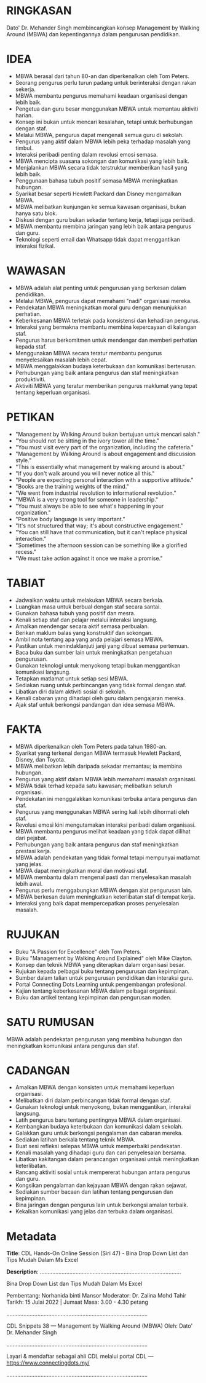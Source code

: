 # RINGKASAN
Dato' Dr. Mehander Singh membincangkan konsep Management by Walking Around (MBWA) dan kepentingannya dalam pengurusan pendidikan.

# IDEA
- MBWA berasal dari tahun 80-an dan diperkenalkan oleh Tom Peters.
- Seorang pengurus perlu turun padang untuk berinteraksi dengan rakan sekerja.
- MBWA membantu pengurus memahami keadaan organisasi dengan lebih baik.
- Pengetua dan guru besar menggunakan MBWA untuk memantau aktiviti harian.
- Konsep ini bukan untuk mencari kesalahan, tetapi untuk berhubungan dengan staf.
- Melalui MBWA, pengurus dapat mengenali semua guru di sekolah.
- Pengurus yang aktif dalam MBWA lebih peka terhadap masalah yang timbul.
- Interaksi peribadi penting dalam revolusi emosi semasa.
- MBWA mencipta suasana sokongan dan komunikasi yang lebih baik.
- Menjalankan MBWA secara tidak terstruktur memberikan hasil yang lebih baik.
- Penggunaan bahasa tubuh positif semasa MBWA meningkatkan hubungan.
- Syarikat besar seperti Hewlett Packard dan Disney mengamalkan MBWA.
- MBWA melibatkan kunjungan ke semua kawasan organisasi, bukan hanya satu blok.
- Diskusi dengan guru bukan sekadar tentang kerja, tetapi juga peribadi.
- MBWA membantu membina jaringan yang lebih baik antara pengurus dan guru.
- Teknologi seperti email dan Whatsapp tidak dapat menggantikan interaksi fizikal.

# WAWASAN
- MBWA adalah alat penting untuk pengurusan yang berkesan dalam pendidikan.
- Melalui MBWA, pengurus dapat memahami "nadi" organisasi mereka.
- Pendekatan MBWA meningkatkan moral guru dengan menunjukkan perhatian.
- Keberkesanan MBWA terletak pada konsistensi dan kehadiran pengurus.
- Interaksi yang bermakna membantu membina kepercayaan di kalangan staf.
- Pengurus harus berkomitmen untuk mendengar dan memberi perhatian kepada staf.
- Menggunakan MBWA secara teratur membantu pengurus menyelesaikan masalah lebih cepat.
- MBWA menggalakkan budaya keterbukaan dan komunikasi berterusan.
- Perhubungan yang baik antara pengurus dan staf meningkatkan produktiviti.
- Aktiviti MBWA yang teratur memberikan pengurus maklumat yang tepat tentang keperluan organisasi.

# PETIKAN
- "Management by Walking Around bukan bertujuan untuk mencari salah."
- "You should not be sitting in the ivory tower all the time."
- "You must visit every part of the organization, including the cafeteria."
- "Management by Walking Around is about engagement and discussion style."
- "This is essentially what management by walking around is about."
- "If you don't walk around you will never notice all this."
- "People are expecting personal interaction with a supportive attitude."
- "Books are the training weights of the mind."
- "We went from industrial revolution to informational revolution."
- "MBWA is a very strong tool for someone in leadership."
- "You must always be able to see what's happening in your organization."
- "Positive body language is very important."
- "It's not structured that way; it's about constructive engagement."
- "You can still have that communication, but it can't replace physical interaction."
- "Sometimes the afternoon session can be something like a glorified recess."
- "We must take action against it once we make a promise."

# TABIAT
- Jadwalkan waktu untuk melakukan MBWA secara berkala.
- Luangkan masa untuk berbual dengan staf secara santai.
- Gunakan bahasa tubuh yang positif dan mesra.
- Kenali setiap staf dan pelajar melalui interaksi langsung.
- Amalkan mendengar secara aktif semasa perbualan.
- Berikan maklum balas yang konstruktif dan sokongan.
- Ambil nota tentang apa yang anda pelajari semasa MBWA.
- Pastikan untuk menindaklanjuti janji yang dibuat semasa pertemuan.
- Baca buku dan sumber lain untuk meningkatkan pengetahuan pengurusan.
- Gunakan teknologi untuk menyokong tetapi bukan menggantikan komunikasi langsung.
- Tetapkan matlamat untuk setiap sesi MBWA.
- Sediakan ruang untuk perbincangan yang tidak formal dengan staf.
- Libatkan diri dalam aktiviti sosial di sekolah.
- Kenali cabaran yang dihadapi oleh guru dalam pengajaran mereka.
- Ajak staf untuk berkongsi pandangan dan idea semasa MBWA.

# FAKTA
- MBWA diperkenalkan oleh Tom Peters pada tahun 1980-an.
- Syarikat yang terkenal dengan MBWA termasuk Hewlett Packard, Disney, dan Toyota.
- MBWA melibatkan lebih daripada sekadar memantau; ia membina hubungan.
- Pengurus yang aktif dalam MBWA lebih memahami masalah organisasi.
- MBWA tidak terhad kepada satu kawasan; melibatkan seluruh organisasi.
- Pendekatan ini menggalakkan komunikasi terbuka antara pengurus dan staf.
- Pengurus yang menggunakan MBWA sering kali lebih dihormati oleh staf.
- Revolusi emosi kini mengutamakan interaksi peribadi dalam organisasi.
- MBWA membantu pengurus melihat keadaan yang tidak dapat dilihat dari pejabat.
- Perhubungan yang baik antara pengurus dan staf meningkatkan prestasi kerja.
- MBWA adalah pendekatan yang tidak formal tetapi mempunyai matlamat yang jelas.
- MBWA dapat meningkatkan moral dan motivasi staf.
- MBWA membantu dalam mengenal pasti dan menyelesaikan masalah lebih awal.
- Pengurus perlu menggabungkan MBWA dengan alat pengurusan lain.
- MBWA berkesan dalam meningkatkan keterlibatan staf di tempat kerja.
- Interaksi yang baik dapat mempercepatkan proses penyelesaian masalah.

# RUJUKAN
- Buku "A Passion for Excellence" oleh Tom Peters.
- Buku "Management by Walking Around Explained" oleh Mike Clayton.
- Konsep dan teknik MBWA yang diterapkan dalam organisasi besar.
- Rujukan kepada pelbagai buku tentang pengurusan dan kepimpinan.
- Sumber dalam talian untuk pengurusan pendidikan dan interaksi guru.
- Portal Connecting Dots Learning untuk pengembangan profesional.
- Kajian tentang keberkesanan MBWA dalam pelbagai organisasi.
- Buku dan artikel tentang kepimpinan dan pengurusan moden.

# SATU RUMUSAN
MBWA adalah pendekatan pengurusan yang membina hubungan dan meningkatkan komunikasi antara pengurus dan staf.

# CADANGAN
- Amalkan MBWA dengan konsisten untuk memahami keperluan organisasi.
- Melibatkan diri dalam perbincangan tidak formal dengan staf.
- Gunakan teknologi untuk menyokong, bukan menggantikan, interaksi langsung.
- Latih pengurus baru tentang pentingnya MBWA dalam organisasi.
- Kembangkan budaya keterbukaan dan komunikasi dalam sekolah.
- Galakkan guru untuk berkongsi pengalaman dan cabaran mereka.
- Sediakan latihan berkala tentang teknik MBWA.
- Buat sesi refleksi selepas MBWA untuk memperbaiki pendekatan.
- Kenali masalah yang dihadapi guru dan cari penyelesaian bersama.
- Libatkan kakitangan dalam perancangan organisasi untuk meningkatkan keterlibatan.
- Rancang aktiviti sosial untuk mempererat hubungan antara pengurus dan guru.
- Kongsikan pengalaman dan kejayaan MBWA dengan rakan sejawat.
- Sediakan sumber bacaan dan latihan tentang pengurusan dan kepimpinan.
- Bina jaringan dengan pengurus lain untuk berkongsi amalan terbaik.
- Kekalkan komunikasi yang jelas dan terbuka dalam organisasi.

# Metadata
**Title**: CDL Hands-On Online Session (Siri 47) - Bina Drop Down List dan Tips Mudah Dalam Ms Excel

**Description**: ...........................................................................................

Bina Drop Down List dan Tips Mudah Dalam Ms Excel

Pembentang: Norhanida binti Mansor
Moderator: Dr. Zalina Mohd Tahir
Tarikh: 15 Julai 2022   |   Jumaat
Masa: 3.00 - 4.30 petang

...........................................................................................

CDL Snippets 38 — Management by Walking Around (MBWA)
Oleh: Dato' Dr. Mehander Singh

...........................................................................................

Layari & mendaftar sebagai ahli CDL melalui portal CDL — https://www.connectingdots.my/

...........................................................................................
